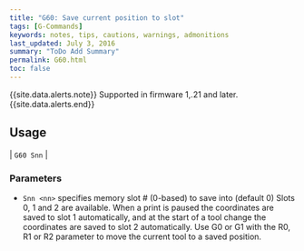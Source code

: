 ```yaml
---
title: "G60: Save current position to slot" 
tags: [G-Commands]
keywords: notes, tips, cautions, warnings, admonitions
last_updated: July 3, 2016
summary: "ToDo Add Summary"
permalink: G60.html
toc: false
---
```


{{site.data.alerts.note}}
Supported in firmware 1,.21 and later.
{{site.data.alerts.end}}

## Usage ## 

| `G60 Snn` | 

### Parameters ### 

+ `Snn <nn>` specifies memory slot # (0-based) to save into (default 0)
Slots 0, 1 and 2 are available. When a print is paused the coordinates are saved to slot 1 automatically, and at the start of a tool change the coordinates are saved to slot 2 automatically. Use G0 or G1 with the R0, R1 or R2 parameter to move the current tool to a saved position.
